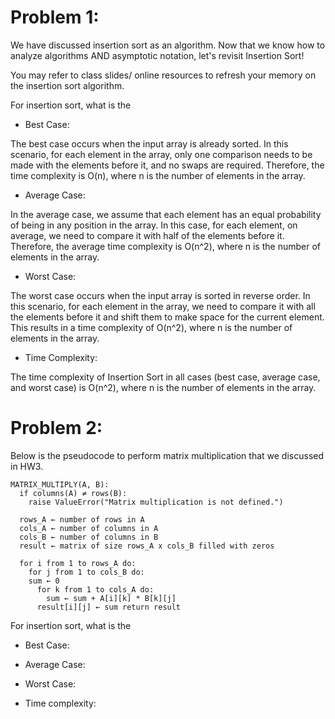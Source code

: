 # Problem 1:
We have discussed insertion sort as an algorithm. Now that we know how to analyze algorithms AND asymptotic notation, let's revisit Insertion Sort!

You may refer to class slides/ online resources to refresh your memory on the insertion sort algorithm. 

For insertion sort, what is the 

  * Best Case:
    
The best case occurs when the input array is already sorted. In this scenario, for each element in the array, only one comparison needs to be made with the elements before it, and no swaps are required. Therefore, the time complexity is O(n), where n is the number of elements in the array.

* Average Case:
  
In the average case, we assume that each element has an equal probability of being in any position in the array. In this case, for each element, on average, we need to compare it with half of the elements before it. Therefore, the average time complexity is O(n^2), where n is the number of elements in the array.

* Worst Case:
  
The worst case occurs when the input array is sorted in reverse order. In this scenario, for each element in the array, we need to compare it with all the elements before it and shift them to make space for the current element. This results in a time complexity of O(n^2), where n is the number of elements in the array.

* Time Complexity:
  
The time complexity of Insertion Sort in all cases (best case, average case, and worst case) is O(n^2), where n is the number of elements in the array.

 

# Problem 2:
Below is the pseudocode to perform matrix multiplication that we discussed in HW3. 

```
MATRIX_MULTIPLY(A, B): 
  if columns(A) ≠ rows(B): 
    raise ValueError("Matrix multiplication is not defined.") 

  rows_A ← number of rows in A 
  cols_A ← number of columns in A 
  cols_B ← number of columns in B 
  result ← matrix of size rows_A x cols_B filled with zeros 

  for i from 1 to rows_A do: 
    for j from 1 to cols_B do: 
    sum ← 0 
      for k from 1 to cols_A do: 
        sum ← sum + A[i][k] * B[k][j] 
      result[i][j] ← sum return result
```

For insertion sort, what is the 

  * Best Case:
  
  * Average Case:
  
  * Worst Case: 
  
  * Time complexity: 

